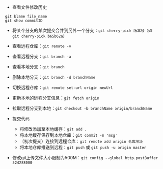 - 查看文件修改历史

```
git blame file_name
git show commitID
```

- 将某个分支的某次提交合并到另外一个分支：`git cherry-pick 版本号（如 git cherry-pick b65b62a）`

- 查看远程仓库：`git remote -v`

- 查看远程分支：`git branch -a`

- 查看本地分支：`git branch`

- 删除本地分支：`git branch -d branchName`

- 切换远程仓库：`git remote set-url origin newUrl`

- 更新本地的远程分支信息：`git fetch origin`

- 拉取远程分支到本地：`git checkout -b branchName origin/branchName`

- 提交代码
  - 将修改添加至本地缓存：`git add .`
  - 将本地缓存保存到本地仓库：`git commit -m 'msg'`
  - （初次提交）连接到远程仓库：`git remote add origin 仓库地址 `
  - 将本地仓库推送到远程：`git push` 或 `git push -u origin master`

- 修改git上传文件大小限制为500M：`git config --global http.postBuffer  524288000`

